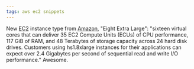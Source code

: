 ```yaml
---
tags: aws ec2 snippets
---
```


New [EC2](/wiki/EC2) instance type from [Amazon](/wiki/Amazon), "Eight Extra Large": "sixteen virtual cores that can deliver 35 EC2 Compute Units (ECUs) of CPU performance, 117 GiB of RAM, and 48 Terabytes of storage capacity across 24 hard disk drives. Customers using hs1.8xlarge instances for their applications can expect over 2.4 Gigabytes per second of sequential read and write I/O performance." Awesome.
